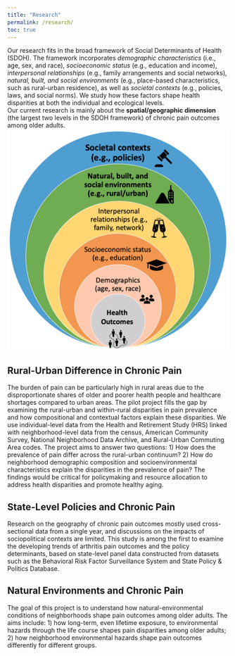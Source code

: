 ```yaml
---
title: "Research"
permalink: /research/
toc: true
---
```


Our research fits in the broad framework of Social Determinants of Health (SDOH). The framework incorporates *demographic characteristics* (i.e., age, sex, and race), *socioeconomic status* (e.g., education and income), *interpersonal relationships* (e.g., family arrangements and social networks), *natural, built, and social environments* (e.g., place-based characteristics, such as rural-urban residence), as well as *societal contexts* (e.g., policies, laws, and social norms). We study how these factors shape health disparities at both the individual and ecological levels.\
Our current research is mainly about the **spatial/geographic dimension** (the largest two levels in the SDOH framework) of chronic pain outcomes among older adults. 
![](home_framework.png)
 
## Rural-Urban Difference in Chronic Pain
The burden of pain can be particularly high in rural areas due to the disproportionate shares of older and poorer health people and healthcare shortages compared to urban areas. The  pilot project fills the gap by examining the rural-urban and within-rural disparities in pain prevalence and how compositional and contextual factors explain these disparities. We use individual-level data from the Health and Retirement Study (HRS) linked with neighborhood-level data from the census, American Community Survey, National Neighborhood Data Archive, and Rural-Urban Commuting Area codes. The project aims to answer two questions: 1) How does the prevalence of pain differ across the rural-urban continuum? 2) How do neighborhood demographic composition and socioenvironmental characteristics explain the disparities in the prevalence of pain? The findings would be critical for policymaking and resource allocation to address health disparities and promote healthy aging. 

## State-Level Policies and Chronic Pain
Research on the geography of chronic pain outcomes mostly used cross-sectional data from a single year, and discussions on the impacts of sociopolitical contexts are limited. This study is among the first to examine the developing trends of arthritis pain outcomes and the policy determinants, based on state-level panel data constructed from datasets such as the Behavioral Risk Factor Surveillance System and State Policy & Politics Database.

## Natural Environments and Chronic Pain
The goal of this project is to understand how natural-environmental conditions of neighborhoods shape pain outcomes among older adults. The aims include: 1) how long-term, even lifetime exposure, to environmental hazards through the life course shapes pain disparities among older adults; 2) how neighborhood environmental hazards shape pain outcomes differently for different groups. 
